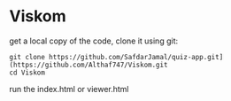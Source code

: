 # Viskom
get a local copy of the code, clone it using git:

```
git clone https://github.com/SafdarJamal/quiz-app.git](https://github.com/Althaf747/Viskom.git
cd Viskom
```

run the index.html or viewer.html 
